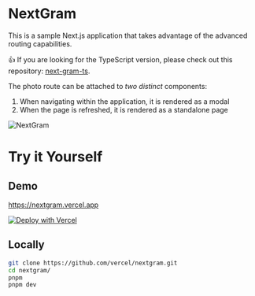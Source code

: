 # NextGram

This is a sample Next.js application that takes advantage of the advanced routing capabilities.

👍 If you are looking for the TypeScript version, please check out this repository: [next-gram-ts](https://github.com/ala-garbaa-pro/next-gram-ts).



The photo route can be attached to _two distinct_ components:

1. When navigating within the application, it is rendered as a modal
1. When the page is refreshed, it is rendered as a standalone page

![NextGram](https://i.imgur.com/KF0KExk.gif)

# Try it Yourself

## Demo

https://nextgram.vercel.app

[![Deploy with Vercel](https://vercel.com/button)](https://vercel.com/new/clone?repository-url=https%3A%2F%2Fgithub.com%2Fvercel%2Fnextgram)

## Locally

```bash
git clone https://github.com/vercel/nextgram.git
cd nextgram/
pnpm
pnpm dev
```
